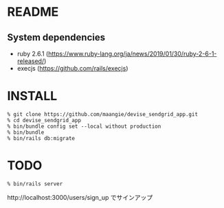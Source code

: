 # README

## System dependencies

- ruby 2.6.1 (https://www.ruby-lang.org/ja/news/2019/01/30/ruby-2-6-1-released/)
- execjs (https://github.com/rails/execjs)

# INSTALL

```shell
% git clone https://github.com/maangie/devise_sendgrid_app.git
% cd devise_sendgrid_app
% bin/bundle config set --local without production
% bin/bundle
% bin/rails db:migrate
```

# TODO

```shell
% bin/rails server
```

http://localhost:3000/users/sign_up でサインアップ
